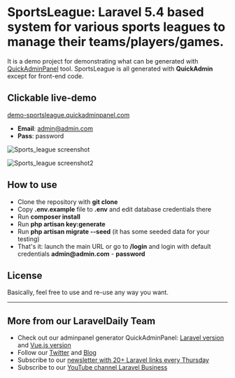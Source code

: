 # SportsLeague: Laravel 5.4 based system for various sports leagues to manage their teams/players/games.

It is a demo project for demonstrating what can be generated with [QuickAdminPanel](https://quickadminpanel.com) tool.
SportsLeague is all generated with __QuickAdmin__ except for front-end code.

## Clickable live-demo

[demo-sportsleague.quickadminpanel.com](http://demo-sportsleague.quickadminpanel.com)

- __Email__: admin@admin.com
- __Pass__: password

![Sports_league screenshot](http://webcoderpro.com/sports-league-demo.png)

![Sports_league screenshot2](http://webcoderpro.com/sports-league-demo2.png)

## How to use

- Clone the repository with __git clone__
- Copy __.env.example__ file to __.env__ and edit database credentials there
- Run __composer install__
- Run __php artisan key:generate__
- Run __php artisan migrate --seed__ (it has some seeded data for your testing)
- That's it: launch the main URL or go to __/login__ and login with default credentials __admin@admin.com__ - __password__

## License

Basically, feel free to use and re-use any way you want.

---

## More from our LaravelDaily Team

- Check out our adminpanel generator QuickAdminPanel: [Laravel version](https://quickadminpanel.com) and [Vue.js version](https://vue.quickadminpanel.com)
- Follow our [Twitter](https://twitter.com/dailylaravel) and [Blog](http://laraveldaily.com/blog)
- Subscribe to our [newsletter with 20+ Laravel links every Thursday](http://laraveldaily.com/weekly-laravel-newsletter/)
- Subscribe to our [YouTube channel Laravel Business](https://www.youtube.com/channel/UCTuplgOBi6tJIlesIboymGA)
